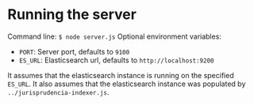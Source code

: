 # Running the server

Command line: `$ node server.js`
Optional environment variables:
 - `PORT`: Server port, defaults to `9100`
 - `ES_URL`: Elasticsearch url, defaults to `http://localhost:9200`

It assumes that the elasticsearch instance is running on the specified `ES_URL`.
It also assumes that the elasticsearch instance was populated by `../jurisprudencia-indexer.js`.